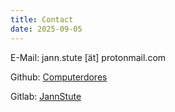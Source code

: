```yaml
---
title: Contact
date: 2025-09-05
---
```


E-Mail: jann.stute [ät] protonmail.com

Github: [Computerdores](https://github.com/Computerdores)

Gitlab: [JannStute](https://gitlab.com/JannStute)
